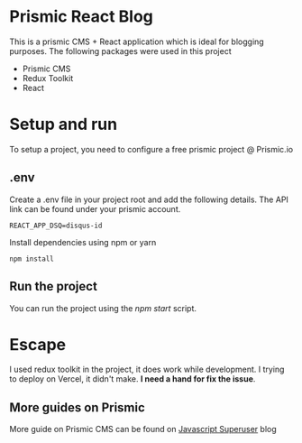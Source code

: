 # Prismic React Blog

This is a prismic CMS + React application which is ideal for blogging purposes. The following packages were used in this project

* Prismic CMS
* Redux Toolkit
* React

# Setup and run
To setup a project, you need to configure a free prismic project @ Prismic.io

## .env
Create a .env file in your project root and add the following details. The API link can be found under your prismic account.

```REACT_APP_API=https://jsuu.cdn.prismic.io/api/v2
REACT_APP_DSQ=disqus-id
```
Install dependencies using npm or yarn
```
npm install
```
## Run the project
You can run the project using the *npm start* script.

# Escape

I used redux toolkit in the project, it does work while development. I trying to deploy on Vercel, it didn't make. **I need a hand for fix the issue**. 
## More guides on Prismic

More guide on Prismic CMS can be found on [Javascript Superuser](http://javascriptsu.wordpress.com/tag/prismic) blog
